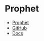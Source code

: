 # Prophet 

- [Prophet](https://facebook.github.io/prophet/)
- [GitHub](https://github.com/facebook/prophet)
- [Docs](https://facebook.github.io/prophet/docs/quick_start.html)

